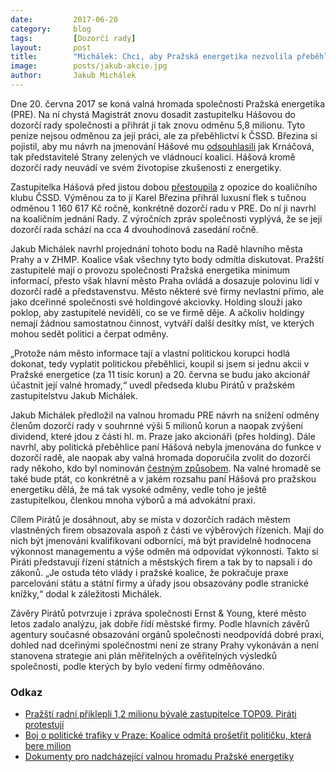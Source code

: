 ```yaml
---
date:         2017-06-20
category:     blog
tags:         [Dozorčí rady]
layout:       post
title:        "Michálek: Chci, aby Pražská energetika nezvolila přeběhlici do své dozorčí rady."
image:        posts/jakub-akcie.jpg
author:       Jakub Michálek
---
```


Dne 20. června 2017 se koná valná hromada společnosti Pražská energetika (PRE). Na ní chystá Magistrát znovu dosadit zastupitelku Hášovou do dozorčí rady společnosti a přihrát jí tak znovu odměnu 5,8 milionu. Tyto peníze nejsou odměnou za její práci, ale za přeběhlictví k ČSSD. Březina si pojistil, aby mu návrh na jmenování Hášové mu [odsouhlasili](https://praha.pirati.cz/radni-priklepli-milion-hasove.html) jak Krnáčová, tak představitelé Strany zelených ve vládnoucí koalici. Hášová kromě dozorčí rady neuvádí ve svém životopise zkušenosti z energetiky.

Zastupitelka Hášová před jistou dobou [přestoupila](https://www.seznam.cz/zpravy/clanek/boj-o-politicke-trafiky-v-praze-koalice-odmita-prosetrit-politicku-ktera-bere-milion-31985) z opozice do koaličního klubu ČSSD. Výměnou za to jí Karel Březina přihrál  luxusní flek s tučnou odměnou 1 160 617 Kč ročně, konkrétně dozorčí radu v PRE. Do ní ji navrhl na koaličním jednání Rady. Z výročních zpráv společnosti vyplývá, že se její dozorčí rada schází na cca 4 dvouhodinová zasedání ročně. 

Jakub Michálek navrhl projednání tohoto bodu na Radě hlavního města Prahy a v ZHMP. Koalice však všechny tyto body odmítla diskutovat. Pražští zastupitelé mají o provozu společnosti Pražská energetika minimum informací, přesto však hlavní město Praha ovládá a dosazuje polovinu lidí v dozorčí radě a představenstvu. Město některé své firmy nevlastní přímo, ale jako dceřinné společnosti své holdingové akciovky. Holding slouží jako poklop, aby zastupitelé neviděli, co se ve firmě děje. A ačkoliv holdingy nemají žádnou samostatnou činnost, vytváří další desítky míst, ve kterých mohou sedět politici a čerpat odměny.

„Protože nám město informace tají a vlastní politickou korupci hodlá dokonat, tedy vyplatit politickou přeběhlici, koupil si jsem si jednu akcii v Pražské energetice (za 11 tisíc korun) a 20. června se budu jako akcionář účastnit její valné hromady,“ uvedl předseda klubu Pirátů v pražském zastupitelstvu Jakub Michálek.

Jakub Michálek předložil na valnou hromadu PRE návrh na snížení odměny členům dozorčí rady v souhrnné výši 5 milionů korun a naopak zvýšení dividend, které jdou z části hl. m. Praze jako akcionáři (přes holding). Dále navrhl, aby politická přeběhlice paní Hášová nebyla jmenována do funkce v dozorčí radě, ale naopak aby valná hromada doporučila zvolit do dozorčí rady někoho, kdo byl nominován [čestným způsobem](https://www.pre.cz/cs/profil-spolecnosti/o-nas/pro-akcionare/valna-hromada/). Na valné hromadě se také bude ptát, co konkrétně a v jakém rozsahu paní Hášová pro pražskou energetiku dělá, že má tak vysoké odměny, vedle toho je ještě zastupitelkou, členkou mnoha výborů a má advokátní praxi.

Cílem Pirátů je dosáhnout, aby se místa v dozorčích radách městem vlastněných firem obsazovala aspoň z části ve výběrových řízeních. Mají do nich být jmenováni kvalifikovaní odborníci, má být pravidelně hodnocena výkonnost managementu a výše odměn má odpovídat výkonnosti. Takto si Piráti představují řízení státních a městských firem a tak by to napsali i do zákonů. „Je ostuda této vlády i pražské koalice, že pokračuje praxe parcelování státu a státní firmy a úřady jsou obsazovány podle stranické knížky,“ dodal k záležitosti Michálek. 

Závěry Pirátů potvrzuje i zpráva společnosti Ernst & Young, které město letos zadalo analýzu, jak dobře řídí městské firmy. Podle  hlavních závěrů agentury současné obsazování orgánů společnosti neodpovídá dobré praxi, dohled nad dceřinými společnostmi není ze strany Prahy vykonáván a není stanovena strategie ani plán měřitelných a ověřitelných výsledků společnosti, podle kterých by bylo vedení firmy odměňováno. 

### Odkaz

* [Pražští radní přiklepli 1,2 milionu bývalé zastupitelce TOP09. Piráti protestují](https://praha.pirati.cz/radni-priklepli-milion-hasove.html)
* [Boj o politické trafiky v Praze: Koalice odmítá prošetřit političku, která bere milion](https://www.seznam.cz/zpravy/clanek/boj-o-politicke-trafiky-v-praze-koalice-odmita-prosetrit-politicku-ktera-bere-milion-31985)
* [Dokumenty pro nadcházející valnou hromadu Pražské energetiky](https://www.pre.cz/cs/profil-spolecnosti/o-nas/pro-akcionare/valna-hromada/)
